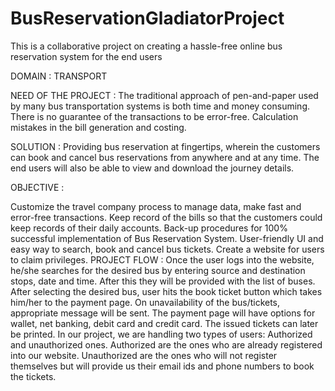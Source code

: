 # BusReservationGladiatorProject
This is a collaborative project on creating a hassle-free online bus reservation system for the end users

DOMAIN : TRANSPORT

NEED OF THE PROJECT : The traditional approach of pen-and-paper used by many bus transportation systems is both time and money consuming. There is no guarantee of the transactions to be error-free. Calculation mistakes in the bill generation and costing.

SOLUTION : Providing bus reservation at fingertips, wherein the customers can book and cancel bus reservations from anywhere and at any time. The end users will also be able to view and download the journey details.

OBJECTIVE :

Customize the travel company process to manage data, make fast and error-free transactions.
Keep record of the bills so that the customers could keep records of their daily accounts.
Back-up procedures for 100% successful implementation of Bus Reservation System.
User-friendly UI and easy way to search, book and cancel bus tickets.
Create a website for users to claim privileges.
PROJECT FLOW : Once the user logs into the website, he/she searches for the desired bus by entering source and destination stops, date and time. After this they will be provided with the list of buses. After selecting the desired bus, user hits the book ticket button which takes him/her to the payment page. On unavailability of the bus/tickets, appropriate message will be sent. The payment page will have options for wallet, net banking, debit card and credit card. The issued tickets can later be printed. In our project, we are handling two types of users: Authorized and unauthorized ones. Authorized are the ones who are already registered into our website. Unauthorized are the ones who will not register themselves but will provide us their email ids and phone numbers to book the tickets.
